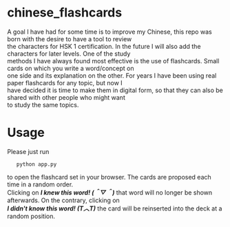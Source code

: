 # chinese_flashcards

A goal I have had for some time is to improve my Chinese, this repo was born with the desire to have a tool to review  
the characters for HSK 1 certification. In the future I will also add the characters for later levels. One of the study  
methods I have always found most effective is the use of flashcards. Small cards on which you write a word/concept on  
one side and its explanation on the other. For years I have been using real paper flashcards for any topic, but now I  
have decided it is time to make them in digital form, so that they can also be shared with other people who might want  
to study the same topics.

# Usage

Please just run  
```
   python app.py  
```  
to open the flashcard set in your browser. The cards are proposed each time in a random order.  
Clicking on **_I knew this word! (＾▽＾)_** that word will no longer be shown afterwards. On the contrary, clicking on  
**_I didn't know this word! (T︿T)_** the card will be reinserted into the  deck at a random position.